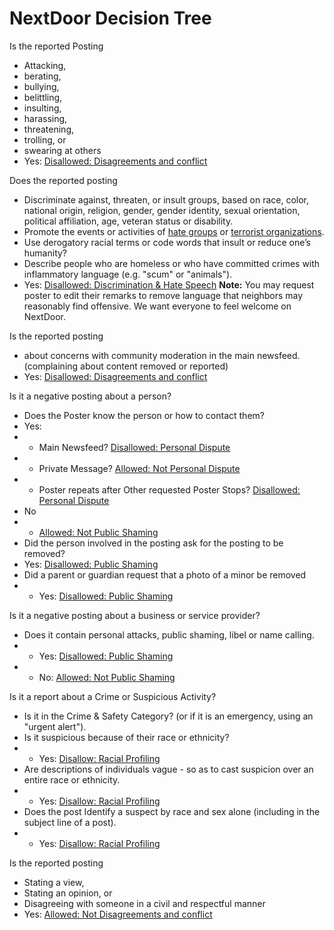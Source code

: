 # NextDoor Decision Tree

Is the reported Posting
* Attacking, 
* berating, 
* bullying, 
* belittling, 
* insulting, 
* harassing, 
* threatening, 
* trolling, or 
* swearing at others
* Yes: [Disallowed: Disagreements and conflict](https://help.nextdoor.com/s/article/be-helpful-not-hurtful?language=en_US#1)

Does the reported posting
* Discriminate against, threaten, or insult groups, based on race, color, national origin, religion, gender, gender identity, sexual orientation, political affiliation, age, veteran status or disability.
* Promote the events or activities of  [hate groups](https://en.wikipedia.org/wiki/Hate_group)  or  [terrorist organizations](https://en.wikipedia.org/wiki/List_of_designated_terrorist_groups).
* Use derogatory racial terms or code words that insult or reduce one’s humanity?
* Describe people who are homeless or who have committed crimes with inflammatory language (e.g. "scum" or "animals").
* Yes: [Disallowed: Discrimination & Hate Speech](https://help.nextdoor.com/s/article/be-helpful-not-hurtful?language=en_US#4)
**Note:** You may request poster to edit their remarks to remove language that neighbors may reasonably find offensive. We want everyone to feel welcome on NextDoor.

Is the reported posting
* about  concerns with community moderation in the main newsfeed. (complaining about content removed or reported)
* Yes: [Disallowed: Disagreements and conflict](https://help.nextdoor.com/s/article/be-helpful-not-hurtful?language=en_US#1)

Is it a negative posting about a person?
* Does the Poster know the person or how to contact them?
* Yes: 
* * Main Newsfeed? [Disallowed: Personal Dispute](https://help.nextdoor.com/s/article/be-helpful-not-hurtful?language=en_US#3)
* * Private Message? [Allowed: Not Personal Dispute](https://help.nextdoor.com/s/article/be-helpful-not-hurtful?language=en_US#3)
* * Poster repeats after Other requested Poster Stops? [Disallowed: Personal Dispute](https://help.nextdoor.com/s/article/be-helpful-not-hurtful?language=en_US#3)
* No
* * [Allowed: Not Public Shaming](https://help.nextdoor.com/s/article/be-helpful-not-hurtful?language=en_US#2)
* Did the person involved in the posting ask for the posting to be removed?
* Yes: [Disallowed: Public Shaming](https://help.nextdoor.com/s/article/be-helpful-not-hurtful?language=en_US#2)
* Did a parent or guardian request that a photo of a minor be removed
* * Yes: [Disallowed: Public Shaming](https://help.nextdoor.com/s/article/be-helpful-not-hurtful?language=en_US#2)

Is it a negative posting about a business or service provider?
* Does it contain personal attacks, public shaming, libel or name calling. 
* * Yes: [Disallowed: Public Shaming](https://help.nextdoor.com/s/article/be-helpful-not-hurtful?language=en_US#2)
* * No: [Allowed: Not Public Shaming](https://help.nextdoor.com/s/article/be-helpful-not-hurtful?language=en_US#2)

Is it a report about a Crime or Suspicious Activity?
* Is it in the Crime & Safety Category? (or if it is an emergency, using an "urgent alert").
* Is it suspicious because of their race or ethnicity?
* * Yes: [Disallow: Racial Profiling](https://help.nextdoor.com/s/article/be-helpful-not-hurtful?language=en_US#5)
* Are descriptions of individuals vague  - so as to cast suspicion over an entire race or ethnicity.
* * Yes: [Disallow: Racial Profiling](https://help.nextdoor.com/s/article/be-helpful-not-hurtful?language=en_US#5)
* Does the post Identify a suspect by race and sex alone (including in the subject line of a post).
* * Yes: [Disallow: Racial Profiling](https://help.nextdoor.com/s/article/be-helpful-not-hurtful?language=en_US#5)

Is the reported posting
* Stating a view, 
* Stating an opinion, or 
* Disagreeing with someone in a civil and respectful manner
* Yes: [Allowed: Not Disagreements and conflict](https://help.nextdoor.com/s/article/be-helpful-not-hurtful?language=en_US#1)

<!--stackedit_data:
eyJoaXN0b3J5IjpbLTgzMjk0NzMwOCwzNjA0Mjg5NjQsMjI2Mz
I4NzY4LC0yMDA2MTQ5NTczXX0=
-->